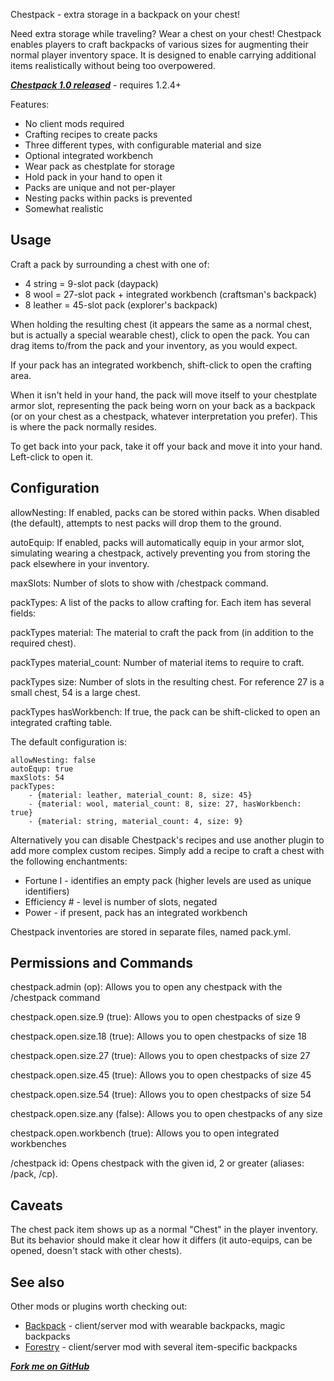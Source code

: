 Chestpack - extra storage in a backpack on your chest! 

Need extra storage while traveling? Wear a chest on your chest!
Chestpack enables players to craft backpacks of various sizes for augmenting
their normal player inventory space. It is designed to enable carrying 
additional items realistically without being too overpowered.

***[Chestpack 1.0 released](http://dev.bukkit.org/server-mods/chestpack/files/1-chestpack-1-0/)*** - requires 1.2.4+

Features:

* No client mods required
* Crafting recipes to create packs
* Three different types, with configurable material and size
* Optional integrated workbench
* Wear pack as chestplate for storage
* Hold pack in your hand to open it
* Packs are unique and not per-player
* Nesting packs within packs is prevented
* Somewhat realistic

## Usage
Craft a pack by surrounding a chest with one of:

 * 4 string = 9-slot pack (daypack)
 * 8 wool = 27-slot pack + integrated workbench (craftsman's backpack)
 * 8 leather = 45-slot pack (explorer's backpack)

When holding the resulting chest (it appears the same as a normal chest, but is
actually a special wearable chest), click to open the pack. You can drag items
to/from the pack and your inventory, as you would expect.

If your pack has an integrated workbench, shift-click to open the crafting area.

When it isn't held in your hand, the pack will move itself to your
chestplate armor slot, representing the pack being worn on your back as a backpack
(or on your chest as a chestpack, whatever interpretation you prefer). This is where
the pack normally resides.

To get back into your pack, take it off your back and move it into your hand. Left-click
to open it. 

## Configuration

allowNesting: If enabled, packs can be stored within packs. When disabled
(the default), attempts to nest packs will drop them to the ground.

autoEquip: If enabled, packs will automatically equip in your armor slot,
simulating wearing a chestpack, actively preventing you from storing the
pack elsewhere in your inventory. 

maxSlots: Number of slots to show with /chestpack command.

packTypes: A list of the packs to allow crafting for. Each item has several fields:

packTypes material: The material to craft the pack from (in addition to the required chest).

packTypes material\_count: Number of material items to require to craft.

packTypes size: Number of slots in the resulting chest. For reference 27 is a small chest, 54 is a large chest.

packTypes hasWorkbench: If true, the pack can be shift-clicked to open an integrated crafting table.

The default configuration is:

    allowNesting: false
    autoEqup: true
    maxSlots: 54
    packTypes:
        - {material: leather, material_count: 8, size: 45}
        - {material: wool, material_count: 8, size: 27, hasWorkbench: true}
        - {material: string, material_count: 4, size: 9}


Alternatively you can disable Chestpack's recipes and use another plugin to add more complex custom recipes.
Simply add a recipe to craft a chest with the following enchantments:

* Fortune I - identifies an empty pack (higher levels are used as unique identifiers)
* Efficiency # - level is number of slots, negated
* Power - if present, pack has an integrated workbench

Chestpack inventories are stored in separate files, named pack<id>.yml.

## Permissions and Commands

chestpack.admin (op): Allows you to open any chestpack with the /chestpack command

chestpack.open.size.9 (true): Allows you to open chestpacks of size 9
    
chestpack.open.size.18 (true): Allows you to open chestpacks of size 18

chestpack.open.size.27 (true): Allows you to open chestpacks of size 27
    
chestpack.open.size.45 (true): Allows you to open chestpacks of size 45
    
chestpack.open.size.54 (true): Allows you to open chestpacks of size 54
    
chestpack.open.size.any (false): Allows you to open chestpacks of any size

chestpack.open.workbench (true): Allows you to open integrated workbenches


/chestpack id: Opens chestpack with the given id, 2 or greater (aliases: /pack, /cp).

## Caveats
The chest pack item shows up as a normal "Chest" in the player inventory. But its behavior
should make it clear how it differs (it auto-equips, can be opened, doesn't stack with other chests).

## See also

Other mods or plugins worth checking out:

* [Backpack](http://www.minecraftforum.net/topic/741100-123-backpack-ssp-smp/) - client/server mod with wearable backpacks, magic backpacks
* [Forestry](http://forestry.sengir.net/wiki/index.php?n=Items.Backpacks) - client/server mod with several item-specific backpacks

***[Fork me on GitHub](https://github.com/mushroomhostage/Chestpack)***
